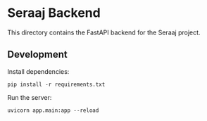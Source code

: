 # Seraaj Backend

This directory contains the FastAPI backend for the Seraaj project.

## Development

Install dependencies:
```
pip install -r requirements.txt
```

Run the server:
```
uvicorn app.main:app --reload
```
